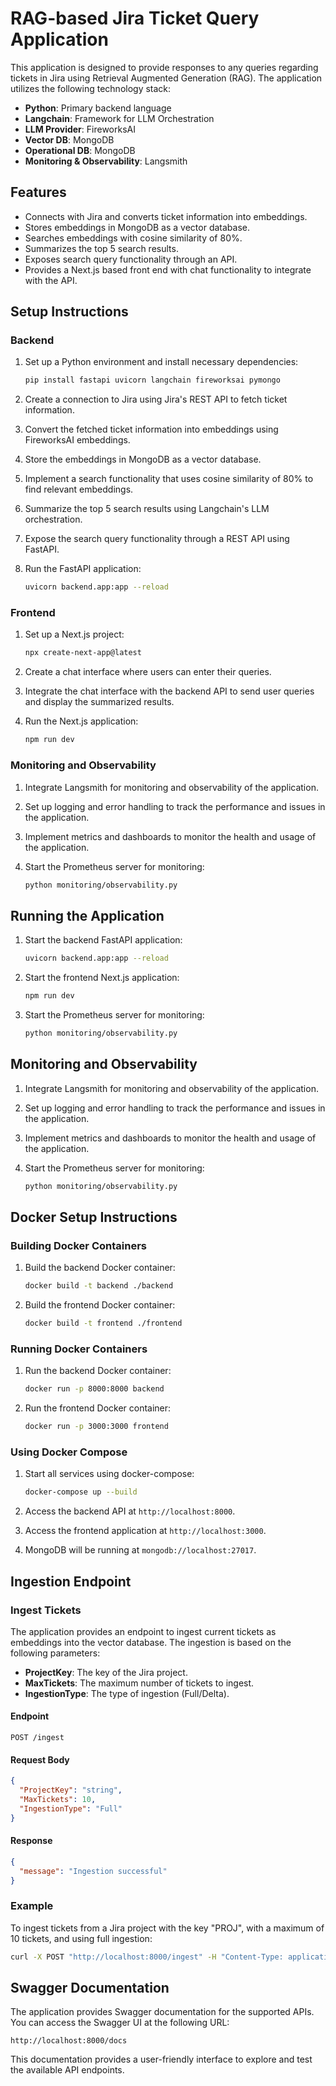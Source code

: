 # RAG-based Jira Ticket Query Application

This application is designed to provide responses to any queries regarding tickets in Jira using Retrieval Augmented Generation (RAG). The application utilizes the following technology stack:

- **Python**: Primary backend language
- **Langchain**: Framework for LLM Orchestration
- **LLM Provider**: FireworksAI
- **Vector DB**: MongoDB
- **Operational DB**: MongoDB
- **Monitoring & Observability**: Langsmith

## Features

- Connects with Jira and converts ticket information into embeddings.
- Stores embeddings in MongoDB as a vector database.
- Searches embeddings with cosine similarity of 80%.
- Summarizes the top 5 search results.
- Exposes search query functionality through an API.
- Provides a Next.js based front end with chat functionality to integrate with the API.

## Setup Instructions

### Backend

1. Set up a Python environment and install necessary dependencies:
    ```sh
    pip install fastapi uvicorn langchain fireworksai pymongo
    ```

2. Create a connection to Jira using Jira's REST API to fetch ticket information.

3. Convert the fetched ticket information into embeddings using FireworksAI embeddings.

4. Store the embeddings in MongoDB as a vector database.

5. Implement a search functionality that uses cosine similarity of 80% to find relevant embeddings.

6. Summarize the top 5 search results using Langchain's LLM orchestration.

7. Expose the search query functionality through a REST API using FastAPI.

8. Run the FastAPI application:
    ```sh
    uvicorn backend.app:app --reload
    ```

### Frontend

1. Set up a Next.js project:
    ```sh
    npx create-next-app@latest
    ```

2. Create a chat interface where users can enter their queries.

3. Integrate the chat interface with the backend API to send user queries and display the summarized results.

4. Run the Next.js application:
    ```sh
    npm run dev
    ```

### Monitoring and Observability

1. Integrate Langsmith for monitoring and observability of the application.

2. Set up logging and error handling to track the performance and issues in the application.

3. Implement metrics and dashboards to monitor the health and usage of the application.

4. Start the Prometheus server for monitoring:
    ```sh
    python monitoring/observability.py
    ```

## Running the Application

1. Start the backend FastAPI application:
    ```sh
    uvicorn backend.app:app --reload
    ```

2. Start the frontend Next.js application:
    ```sh
    npm run dev
    ```

3. Start the Prometheus server for monitoring:
    ```sh
    python monitoring/observability.py
    ```

## Monitoring and Observability

1. Integrate Langsmith for monitoring and observability of the application.

2. Set up logging and error handling to track the performance and issues in the application.

3. Implement metrics and dashboards to monitor the health and usage of the application.

4. Start the Prometheus server for monitoring:
    ```sh
    python monitoring/observability.py
    ```

## Docker Setup Instructions

### Building Docker Containers

1. Build the backend Docker container:
    ```sh
    docker build -t backend ./backend
    ```

2. Build the frontend Docker container:
    ```sh
    docker build -t frontend ./frontend
    ```

### Running Docker Containers

1. Run the backend Docker container:
    ```sh
    docker run -p 8000:8000 backend
    ```

2. Run the frontend Docker container:
    ```sh
    docker run -p 3000:3000 frontend
    ```

### Using Docker Compose

1. Start all services using docker-compose:
    ```sh
    docker-compose up --build
    ```

2. Access the backend API at `http://localhost:8000`.

3. Access the frontend application at `http://localhost:3000`.

4. MongoDB will be running at `mongodb://localhost:27017`.

## Ingestion Endpoint

### Ingest Tickets

The application provides an endpoint to ingest current tickets as embeddings into the vector database. The ingestion is based on the following parameters:

- **ProjectKey**: The key of the Jira project.
- **MaxTickets**: The maximum number of tickets to ingest.
- **IngestionType**: The type of ingestion (Full/Delta).

#### Endpoint

`POST /ingest`

#### Request Body

```json
{
  "ProjectKey": "string",
  "MaxTickets": 10,
  "IngestionType": "Full"
}
```

#### Response

```json
{
  "message": "Ingestion successful"
}
```

### Example

To ingest tickets from a Jira project with the key "PROJ", with a maximum of 10 tickets, and using full ingestion:

```sh
curl -X POST "http://localhost:8000/ingest" -H "Content-Type: application/json" -d '{"ProjectKey": "PROJ", "MaxTickets": 10, "IngestionType": "Full"}'
```

## Swagger Documentation

The application provides Swagger documentation for the supported APIs. You can access the Swagger UI at the following URL:

```
http://localhost:8000/docs
```

This documentation provides a user-friendly interface to explore and test the available API endpoints.
